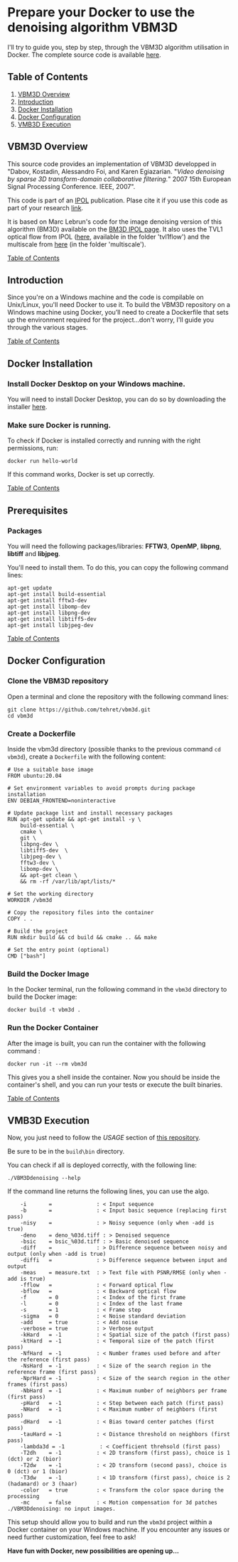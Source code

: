 # Prepare your Docker to use the denoising algorithm VBM3D

I'll try to guide you, step by step, through the VBM3D algorithm utilisation in Docker. The complete source code is available [here](https://github.com/tehret/vbm3d).

<a name="table_of_contents"/>

## Table of Contents
1. [VBM3D Overview](#overview_)
2. [Introduction](#introduction_)
3. [Docker Installation](#docker_)
4. [Docker Configuration](#prerequisites_)
5. [VMB3D Execution](#execution_)



<a name="overview_"/>

## VBM3D Overview

This source code provides an implementation of VBM3D developped in "Dabov, Kostadin, Alessandro Foi, and Karen Egiazarian. "*Video denoising by sparse 3D transform-domain collaborative filtering.*" 2007 15th European Signal Processing Conference. IEEE, 2007".

This code is part of an [IPOL](https://www.ipol.im/) publication. Plase cite it if you use this code as part of your research [link](https://www.ipol.im/pub/art/2021/340/).

It is based on Marc Lebrun's code for the image denoising version of this algorithm (BM3D) available on the [BM3D IPOL page](https://www.ipol.im/pub/art/2012/l-bm3d/). It also uses the TVL1 optical flow from IPOL ([here](https://www.ipol.im/pub/art/2013/26/), available in the folder 'tvl1flow') and the multiscale from [here](https://github.com/npd/multiscaler) (in the folder 'multiscale').

[Table of Contents](#table_of_contents)
<a name="introduction_"/>

## Introduction

Since you're on a Windows machine and the code is compilable on Unix/Linux, you'll need Docker to use it. To build the VBM3D repository on a Windows machine using Docker, you’ll need to create a Dockerfile that sets up the environment required for the project...don't worry, I'll guide you through the various stages.

[Table of Contents](#table_of_contents)
<a name="docker_"/>

## Docker Installation

### Install Docker Desktop on your Windows machine.

You will need to install Docker Desktop, you can do so by downloading the installer [here](https://www.docker.com/products/docker-desktop/).

### Make sure Docker is running.

To check if Docker is installed correctly and running with the right permissions, run:

```
docker run hello-world
```

If this command works, Docker is set up correctly.

[Table of Contents](#table_of_contents)
<a name="prerequisites_"/>

## Prerequisites

### Packages

You will need the following packages/libraries: **FFTW3**, **OpenMP**, **libpng**, **libtiff** and **libjpeg**.

You'll need to install them. To do this, you can copy the following command lines:

```
apt-get update
apt-get install build-essential
apt-get install fftw3-dev
apt-get install libomp-dev 
apt-get install libpng-dev 
apt-get install libtiff5-dev   
apt-get install libjpeg-dev 
```

[Table of Contents](#table_of_contents)
<a name="dockerfile_"/>

## Docker Configuration

### Clone the VBM3D repository

Open a terminal and clone the repository with the following command lines:

```
git clone https://github.com/tehret/vbm3d.git
cd vbm3d
```

### Create a Dockerfile

Inside the vbm3d directory (possible thanks to the previous command `cd vbm3d`), create a `Dockerfile` with the following content:

```
# Use a suitable base image
FROM ubuntu:20.04

# Set environment variables to avoid prompts during package installation
ENV DEBIAN_FRONTEND=noninteractive

# Update package list and install necessary packages
RUN apt-get update && apt-get install -y \
    build-essential \
    cmake \
    git \
    libpng-dev \
    libtiff5-dev  \
    libjpeg-dev \
    fftw3-dev \
    libomp-dev \
    && apt-get clean \
    && rm -rf /var/lib/apt/lists/*

# Set the working directory
WORKDIR /vbm3d

# Copy the repository files into the container
COPY . .

# Build the project
RUN mkdir build && cd build && cmake .. && make

# Set the entry point (optional)
CMD ["bash"]
```

### Build the Docker Image

In the Docker terminal, run the following command in the `vbm3d` directory to build the Docker image:

```
docker build -t vbm3d .
```

### Run the Docker Container

After the image is built, you can run the container with the following command :

```
docker run -it --rm vbm3d
```

This gives you a shell inside the container.
Now you should be inside the container's shell, and you can run your tests or execute the built binaries.

[Table of Contents](#table_of_contents)
<a name="execution_"/>

## VMB3D Execution

Now, you just need to follow the *USAGE* section of [this repository](https://github.com/tehret/vbm3d/blob/master/README.md).

Be sure to be in the `build\bin` directory.

You can check if all is deployed correctly, with the following line:

```
./VBM3Ddenoising --help
```

If the command line returns the following lines, you can use the algo.

```
    -i       =              : < Input sequence
    -b       =              : < Input basic sequence (replacing first pass)
    -nisy    =              : > Noisy sequence (only when -add is true)
    -deno    = deno_%03d.tiff : > Denoised sequence
    -bsic    = bsic_%03d.tiff : > Basic denoised sequence
    -diff    =              : > Difference sequence between noisy and output (only when -add is true)     
    -diffi   =              : > Difference sequence between input and output
    -meas    = measure.txt  : > Text file with PSNR/RMSE (only when -add is true)
    -fflow   =              : < Forward optical flow 
    -bflow   =              : < Backward optical flow 
    -f       = 0            : < Index of the first frame
    -l       = 0            : < Index of the last frame
    -s       = 1            : < Frame step
    -sigma   = 0            : < Noise standard deviation
    -add     = true         : < Add noise
    -verbose = true         : > Verbose output
    -kHard   = -1           : < Spatial size of the patch (first pass)
    -ktHard  = -1           : < Temporal size of the patch (first pass)
    -NfHard  = -1           : < Number frames used before and after the reference (first pass)
    -NsHard  = -1           : < Size of the search region in the reference frame (first pass)
    -NprHard = -1           : < Size of the search region in the other frames (first pass)
    -NbHard  = -1           : < Maximum number of neighbors per frame (first pass)
    -pHard   = -1           : < Step between each patch (first pass)
    -NHard   = -1           : < Maximum number of neighbors (first pass)
    -dHard   = -1           : < Bias toward center patches (first pass)
    -tauHard = -1           : < Distance threshold on neighbors (first pass)
    -lambda3d = -1           : < Coefficient threhsold (first pass)
    -T2dh    = -1           : < 2D transform (first pass), choice is 1 (dct) or 2 (bior)
    -T2dw    = -1           : < 2D transform (second pass), choice is 0 (dct) or 1 (bior)
    -T3dw    = -1           : < 1D transform (first pass), choice is 2 (hadamard) or 3 (haar)
    -color   = true         : < Transform the color space during the processing
    -mc      = false        : < Motion compensation for 3d patches
./VBM3Ddenoising: no input images.
```

This setup should allow you to build and run the `vbm3d` project within a Docker container on your Windows machine. If you encounter any issues or need further customization, feel free to ask!

**Have fun with Docker, new possibilities are opening up...**
